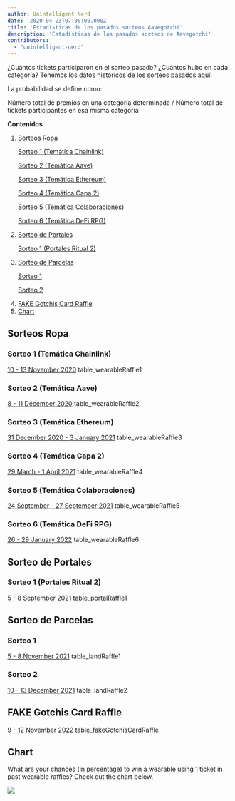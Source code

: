```yaml
---
author: Unintelligent Nerd
date: '2020-04-23T07:00:00.000Z'
title: 'Estadísticas de los pasados sorteos Aavegotchi'
description: 'Estadísticas de los pasados sorteos de Aavegotchi'
contributors:
  - "unintelligent-nerd"
---
```


¿Cuántos tickets participaron en el sorteo pasado? ¿Cuántos hubo en cada categoría? Tenemos los datos históricos de los sorteos pasados aquí!

La probabilidad se define como:

Número total de premios en una categoría determinada / Número total de tickets participantes en esa misma categoría

<div class="contentsBox">

**Contenidos**

<ol>
<li><a href=#wearable-raffles>Sorteos Ropa</a></li>
<p><a href=#raffle-1--chainlink-theme->Sorteo 1 (Temática Chainlink)</a></p>
<p><a href=#raffle-2--aave-theme->Sorteo 2 (Temática Aave)</a></p>
<p><a href=#raffle-3--ethereum-theme->Sorteo 3 (Temática Ethereum)</a></p>
<p><a href=#raffle-4--layer-2-theme->Sorteo 4 (Temática Capa 2)</a></p>
<p><a href=#raffle-5--partnerships-theme->Sorteo 5 (Temática Colaboraciones)</a></p>
<p><a href=#raffle-6--defi-rpg-theme->Sorteo 6 (Temática DeFi RPG)</a></p>
<li><a href=#portal-raffles>Sorteo de Portales</a></li>
<p><a href=#raffle-1--haunt-2-portal-drop->Sorteo 1 (Portales Ritual 2)</a></p>
<li><a href=#land-raffles>Sorteo de Parcelas</a></li>
<p><a href=#raffle-1>Sorteo 1</a></p>
<p><a href=#raffle-2>Sorteo 2</a></p>
<li><a href=#fake-gotchis-card-raffle>FAKE Gotchis Card Raffle</a></li>
<li><a href=#chart>Chart</a></li>
</ol>

</div>

## Sorteos Ropa

### Sorteo 1 (Temática Chainlink)
[10 - 13 November 2020](https://aavegotchi.medium.com/stake-ghst-make-frens-live-on-ethereum-mainnet-658bd507d67b) table_wearableRaffle1

### Sorteo 2 (Temática Aave)
[8 - 11 December 2020](https://aavegotchi.medium.com/aavesome-announcing-an-aave-themed-nft-raffle-details-prize-list-inside-2d95c0af92a0) table_wearableRaffle2

### Sorteo 3 (Temática Ethereum)
[31 December 2020 - 3 January 2021](https://aavegotchi.medium.com/release-the-aapes-aavegotchi-raffle-3-details-revealed-3d7af1feb7ad) table_wearableRaffle3

### Sorteo 4 (Temática Capa 2)
[29 March - 1 April 2021](https://aavegotchi.medium.com/layer2-lfg-raffle-4-details-announced-29ee1a61e9f9) table_wearableRaffle4

### Sorteo 5 (Temática Colaboraciones)
[24 September - 27 September 2021](https://aavegotchi.medium.com/got-frens-raffle-5-exclusive-wearables-revealed-f8543b6ab225) table_wearableRaffle5

### Sorteo 6 (Temática DeFi RPG)
[26 - 29 January 2022](https://aavegotchi.medium.com/aavegotchi-defi-rpg-wearables-raffle-revealed-468632d055d8) table_wearableRaffle6

## Sorteo de Portales

### Sorteo 1 (Portales Ritual 2)
[5 - 8 September 2021](https://aavegotchi.medium.com/120-days-of-gotchi-6fad19d5c82e) table_portalRaffle1

## Sorteo de Parcelas

### Sorteo 1
[5 - 8 November 2021](https://aavegotchi.medium.com/first-gotchiverse-land-raffle-confirmed-for-novembers-first-weekend-2c1ac538e54e) table_landRaffle1

### Sorteo 2
[10 - 13 December 2021](https://aavegotchi.medium.com/second-gotchiverse-land-sale-confirmed-to-begin-december-2nd-8bc7b7dd9957) table_landRaffle2

## FAKE Gotchis Card Raffle
[9 - 12 November 2022](https://blog.aavegotchi.com/dont-miss-out-on-the-fake-gotchis-card-raffle/) table_fakeGotchisCardRaffle

## Chart

What are your chances (in percentage) to win a wearable using 1 ticket in past wearable raffles? Check out the chart below.

<img src="/raffles-stats/raffle-stats-chart.png" />
